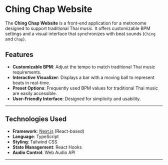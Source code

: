 # Ching Chap Website

The **Ching Chap Website** is a front-end application for a metronome designed to support traditional Thai music. It offers customizable BPM settings and a visual interface that synchronizes with beat sounds (`Ching` and `Chap`).

## Features

- **Customizable BPM**: Adjust the tempo to match traditional Thai music requirements.
- **Interactive Visualizer**: Displays a bar with a moving ball to represent beats in real-time.
- **Preset Options**: Frequently used BPM values for traditional Thai music are easily accessible.
- **User-Friendly Interface**: Designed for simplicity and usability.

---

## Technologies Used

- **Framework**: [Next.js](https://nextjs.org/) (React-based)
- **Language**: TypeScript
- **Styling**: Tailwind CSS
- **State Management**: React Hooks
- **Audio Control**: Web Audio API

---